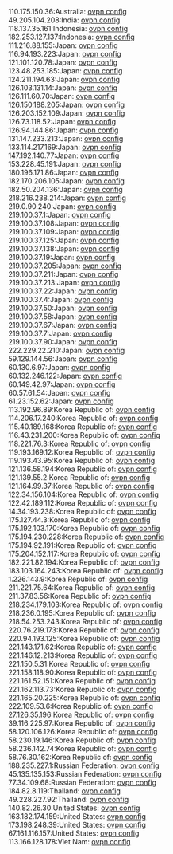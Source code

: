 110.175.150.36:Australia: [ovpn config](vpn/110_175_150_36.ovpn)  
49.205.104.208:India: [ovpn config](vpn/49_205_104_208.ovpn)  
118.137.35.161:Indonesia: [ovpn config](vpn/118_137_35_161.ovpn)  
182.253.127.137:Indonesia: [ovpn config](vpn/182_253_127_137.ovpn)  
111.216.88.155:Japan: [ovpn config](vpn/111_216_88_155.ovpn)  
116.94.193.223:Japan: [ovpn config](vpn/116_94_193_223.ovpn)  
121.101.120.78:Japan: [ovpn config](vpn/121_101_120_78.ovpn)  
123.48.253.185:Japan: [ovpn config](vpn/123_48_253_185.ovpn)  
124.211.194.63:Japan: [ovpn config](vpn/124_211_194_63.ovpn)  
126.103.131.14:Japan: [ovpn config](vpn/126_103_131_14.ovpn)  
126.111.60.70:Japan: [ovpn config](vpn/126_111_60_70.ovpn)  
126.150.188.205:Japan: [ovpn config](vpn/126_150_188_205.ovpn)  
126.203.152.109:Japan: [ovpn config](vpn/126_203_152_109.ovpn)  
126.73.118.52:Japan: [ovpn config](vpn/126_73_118_52.ovpn)  
126.94.144.86:Japan: [ovpn config](vpn/126_94_144_86.ovpn)  
131.147.233.213:Japan: [ovpn config](vpn/131_147_233_213.ovpn)  
133.114.217.169:Japan: [ovpn config](vpn/133_114_217_169.ovpn)  
147.192.140.77:Japan: [ovpn config](vpn/147_192_140_77.ovpn)  
153.228.45.191:Japan: [ovpn config](vpn/153_228_45_191.ovpn)  
180.196.171.86:Japan: [ovpn config](vpn/180_196_171_86.ovpn)  
182.170.206.105:Japan: [ovpn config](vpn/182_170_206_105.ovpn)  
182.50.204.136:Japan: [ovpn config](vpn/182_50_204_136.ovpn)  
218.216.238.214:Japan: [ovpn config](vpn/218_216_238_214.ovpn)  
219.0.90.240:Japan: [ovpn config](vpn/219_0_90_240.ovpn)  
219.100.37.1:Japan: [ovpn config](vpn/219_100_37_1.ovpn)  
219.100.37.108:Japan: [ovpn config](vpn/219_100_37_108.ovpn)  
219.100.37.109:Japan: [ovpn config](vpn/219_100_37_109.ovpn)  
219.100.37.125:Japan: [ovpn config](vpn/219_100_37_125.ovpn)  
219.100.37.138:Japan: [ovpn config](vpn/219_100_37_138.ovpn)  
219.100.37.19:Japan: [ovpn config](vpn/219_100_37_19.ovpn)  
219.100.37.205:Japan: [ovpn config](vpn/219_100_37_205.ovpn)  
219.100.37.211:Japan: [ovpn config](vpn/219_100_37_211.ovpn)  
219.100.37.213:Japan: [ovpn config](vpn/219_100_37_213.ovpn)  
219.100.37.22:Japan: [ovpn config](vpn/219_100_37_22.ovpn)  
219.100.37.4:Japan: [ovpn config](vpn/219_100_37_4.ovpn)  
219.100.37.50:Japan: [ovpn config](vpn/219_100_37_50.ovpn)  
219.100.37.58:Japan: [ovpn config](vpn/219_100_37_58.ovpn)  
219.100.37.67:Japan: [ovpn config](vpn/219_100_37_67.ovpn)  
219.100.37.7:Japan: [ovpn config](vpn/219_100_37_7.ovpn)  
219.100.37.90:Japan: [ovpn config](vpn/219_100_37_90.ovpn)  
222.229.22.210:Japan: [ovpn config](vpn/222_229_22_210.ovpn)  
59.129.144.56:Japan: [ovpn config](vpn/59_129_144_56.ovpn)  
60.130.6.97:Japan: [ovpn config](vpn/60_130_6_97.ovpn)  
60.132.246.122:Japan: [ovpn config](vpn/60_132_246_122.ovpn)  
60.149.42.97:Japan: [ovpn config](vpn/60_149_42_97.ovpn)  
60.57.61.54:Japan: [ovpn config](vpn/60_57_61_54.ovpn)  
61.23.152.62:Japan: [ovpn config](vpn/61_23_152_62.ovpn)  
113.192.96.89:Korea Republic of: [ovpn config](vpn/113_192_96_89.ovpn)  
114.206.17.240:Korea Republic of: [ovpn config](vpn/114_206_17_240.ovpn)  
115.40.189.168:Korea Republic of: [ovpn config](vpn/115_40_189_168.ovpn)  
116.43.231.200:Korea Republic of: [ovpn config](vpn/116_43_231_200.ovpn)  
118.221.76.3:Korea Republic of: [ovpn config](vpn/118_221_76_3.ovpn)  
119.193.169.12:Korea Republic of: [ovpn config](vpn/119_193_169_12.ovpn)  
119.193.43.95:Korea Republic of: [ovpn config](vpn/119_193_43_95.ovpn)  
121.136.58.194:Korea Republic of: [ovpn config](vpn/121_136_58_194.ovpn)  
121.139.55.2:Korea Republic of: [ovpn config](vpn/121_139_55_2.ovpn)  
121.164.99.37:Korea Republic of: [ovpn config](vpn/121_164_99_37.ovpn)  
122.34.156.104:Korea Republic of: [ovpn config](vpn/122_34_156_104.ovpn)  
122.42.189.112:Korea Republic of: [ovpn config](vpn/122_42_189_112.ovpn)  
14.34.193.238:Korea Republic of: [ovpn config](vpn/14_34_193_238.ovpn)  
175.127.44.3:Korea Republic of: [ovpn config](vpn/175_127_44_3.ovpn)  
175.192.103.170:Korea Republic of: [ovpn config](vpn/175_192_103_170.ovpn)  
175.194.230.228:Korea Republic of: [ovpn config](vpn/175_194_230_228.ovpn)  
175.194.92.191:Korea Republic of: [ovpn config](vpn/175_194_92_191.ovpn)  
175.204.152.117:Korea Republic of: [ovpn config](vpn/175_204_152_117.ovpn)  
182.221.82.194:Korea Republic of: [ovpn config](vpn/182_221_82_194.ovpn)  
183.103.164.243:Korea Republic of: [ovpn config](vpn/183_103_164_243.ovpn)  
1.226.143.9:Korea Republic of: [ovpn config](vpn/1_226_143_9.ovpn)  
211.221.75.64:Korea Republic of: [ovpn config](vpn/211_221_75_64.ovpn)  
211.37.83.56:Korea Republic of: [ovpn config](vpn/211_37_83_56.ovpn)  
218.234.179.103:Korea Republic of: [ovpn config](vpn/218_234_179_103.ovpn)  
218.236.0.195:Korea Republic of: [ovpn config](vpn/218_236_0_195.ovpn)  
218.54.253.243:Korea Republic of: [ovpn config](vpn/218_54_253_243.ovpn)  
220.76.219.173:Korea Republic of: [ovpn config](vpn/220_76_219_173.ovpn)  
220.94.193.125:Korea Republic of: [ovpn config](vpn/220_94_193_125.ovpn)  
221.143.171.62:Korea Republic of: [ovpn config](vpn/221_143_171_62.ovpn)  
221.146.12.213:Korea Republic of: [ovpn config](vpn/221_146_12_213.ovpn)  
221.150.5.31:Korea Republic of: [ovpn config](vpn/221_150_5_31.ovpn)  
221.158.118.90:Korea Republic of: [ovpn config](vpn/221_158_118_90.ovpn)  
221.161.52.151:Korea Republic of: [ovpn config](vpn/221_161_52_151.ovpn)  
221.162.113.73:Korea Republic of: [ovpn config](vpn/221_162_113_73.ovpn)  
221.165.20.225:Korea Republic of: [ovpn config](vpn/221_165_20_225.ovpn)  
222.109.53.6:Korea Republic of: [ovpn config](vpn/222_109_53_6.ovpn)  
27.126.35.196:Korea Republic of: [ovpn config](vpn/27_126_35_196.ovpn)  
39.116.225.97:Korea Republic of: [ovpn config](vpn/39_116_225_97.ovpn)  
58.120.106.126:Korea Republic of: [ovpn config](vpn/58_120_106_126.ovpn)  
58.230.19.146:Korea Republic of: [ovpn config](vpn/58_230_19_146.ovpn)  
58.236.142.74:Korea Republic of: [ovpn config](vpn/58_236_142_74.ovpn)  
58.76.30.162:Korea Republic of: [ovpn config](vpn/58_76_30_162.ovpn)  
188.235.227.1:Russian Federation: [ovpn config](vpn/188_235_227_1.ovpn)  
45.135.135.153:Russian Federation: [ovpn config](vpn/45_135_135_153.ovpn)  
77.34.109.68:Russian Federation: [ovpn config](vpn/77_34_109_68.ovpn)  
184.82.8.119:Thailand: [ovpn config](vpn/184_82_8_119.ovpn)  
49.228.227.92:Thailand: [ovpn config](vpn/49_228_227_92.ovpn)  
140.82.26.30:United States: [ovpn config](vpn/140_82_26_30.ovpn)  
163.182.174.159:United States: [ovpn config](vpn/163_182_174_159.ovpn)  
173.198.248.39:United States: [ovpn config](vpn/173_198_248_39.ovpn)  
67.161.116.157:United States: [ovpn config](vpn/67_161_116_157.ovpn)  
113.166.128.178:Viet Nam: [ovpn config](vpn/113_166_128_178.ovpn)  
